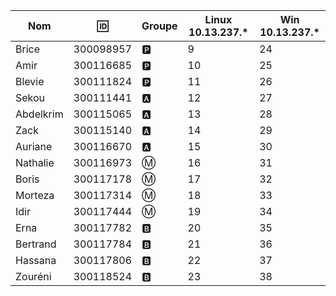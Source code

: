 

|Nom|:id:|Groupe|Linux 10.13.237.*|Win 10.13.237.*|
|-----|--|------|-----------------|---------------|
|Brice|300098957|:parking:|9|24|
|Amir|300116685|:parking:|10|25|
|Blevie|300111824|:parking:|11|26|
|Sekou|300111441|:a:|12|27|
|Abdelkrim|300115065|:a:|13|28|
|Zack|300115140|:a:|14|29|
|Auriane|300116670|:a:|15|30|
|Nathalie|300116973|:m:|16|31|
|Boris|300117178|:m:|17|32|
|Morteza|300117314|:m:|18|33|
|Idir|300117444|:m:|19|34|
|Erna|300117782|:b:|20|35|
|Bertrand|300117784|:b:|21|36|
|Hassana|300117806|:b:|22|37|
|Zouréni|300118524|:b:|23|38|
